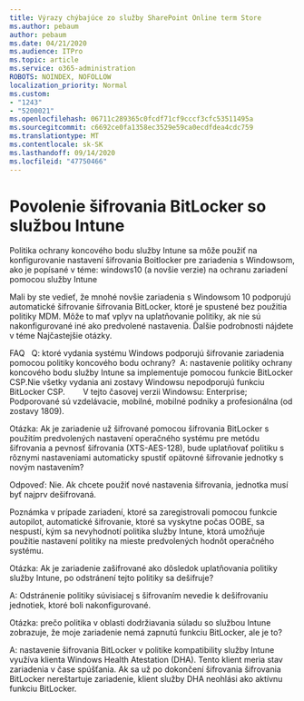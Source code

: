 ```yaml
---
title: Výrazy chýbajúce zo služby SharePoint Online term Store
ms.author: pebaum
author: pebaum
ms.date: 04/21/2020
ms.audience: ITPro
ms.topic: article
ms.service: o365-administration
ROBOTS: NOINDEX, NOFOLLOW
localization_priority: Normal
ms.custom:
- "1243"
- "5200021"
ms.openlocfilehash: 06711c289365c0fcdf71cf9cccf3cfc53511495a
ms.sourcegitcommit: c6692ce0fa1358ec3529e59ca0ecdfdea4cdc759
ms.translationtype: MT
ms.contentlocale: sk-SK
ms.lasthandoff: 09/14/2020
ms.locfileid: "47750466"
---
```

# <a name="enabling-bitlocker-encryption-with-intune"></a>Povolenie šifrovania BitLocker so službou Intune

Politika ochrany koncového bodu služby Intune sa môže použiť na konfigurovanie nastavení šifrovania Boitlocker pre zariadenia s Windowsom, ako je popísané v téme: windows10 (a novšie verzie) na ochranu zariadení pomocou služby Intune

Mali by ste vedieť, že mnohé novšie zariadenia s Windowsom 10 podporujú automatické šifrovanie šifrovania BitLocker, ktoré je spustené bez použitia politiky MDM. Môže to mať vplyv na uplatňovanie politiky, ak nie sú nakonfigurované iné ako predvolené nastavenia. Ďalšie podrobnosti nájdete v téme Najčastejšie otázky.


FAQ   Q: ktoré vydania systému Windows podporujú šifrovanie zariadenia pomocou politiky koncového bodu ochrany?
 A: nastavenie politiky ochrany koncového bodu služby Intune sa implementuje pomocou funkcie BitLocker CSP.Nie všetky vydania ani zostavy Windowsu nepodporujú funkciu BitLocker CSP. 
      V tejto časovej verzii Windowsu: Enterprise; Podporované sú vzdelávacie, mobilné, mobilné podniky a profesionálna (od zostavy 1809).




Otázka: Ak je zariadenie už šifrované pomocou šifrovania BitLocker s použitím predvolených nastavení operačného systému pre metódu šifrovania a pevnosť šifrovania (XTS-AES-128), bude uplatňovať politiku s rôznymi nastaveniami automaticky spustiť opätovné šifrovanie jednotky s novým nastavením?

Odpoveď: Nie. Ak chcete použiť nové nastavenia šifrovania, jednotka musí byť najprv dešifrovaná.

Poznámka v prípade zariadení, ktoré sa zaregistrovali pomocou funkcie autopilot, automatické šifrovanie, ktoré sa vyskytne počas OOBE, sa nespustí, kým sa nevyhodnotí politika služby Intune, ktorá umožňuje použitie nastavení politiky na mieste predvolených hodnôt operačného systému.




Otázka: Ak je zariadenie zašifrované ako dôsledok uplatňovania politiky služby Intune, po odstránení tejto politiky sa dešifruje?

A: Odstránenie politiky súvisiacej s šifrovaním nevedie k dešifrovaniu jednotiek, ktoré boli nakonfigurované.




Otázka: prečo politika v oblasti dodržiavania súladu so službou Intune zobrazuje, že moje zariadenie nemá zapnutú funkciu BitLocker, ale je to?

A: nastavenie šifrovania BitLocker v politike kompatibility služby Intune využíva klienta Windows Health Atestation (DHA). Tento klient meria stav zariadenia v čase spúšťania. Ak sa už po dokončení šifrovania šifrovania BitLocker nereštartuje zariadenie, klient služby DHA neohlási ako aktívnu funkciu BitLocker.